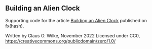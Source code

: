 ## Building an Alien Clock

Supporting code for the article [Building an Alien Clock](https://www.fxhash.xyz/article/building-an-alien-clock) published on fx(hash).

Written by Claus O. Wilke, November 2022
Licensed under CC0, https://creativecommons.org/publicdomain/zero/1.0/
